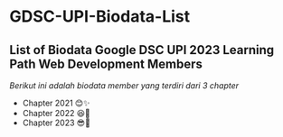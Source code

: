 # GDSC-UPI-Biodata-List
## List of Biodata Google DSC UPI 2023 Learning Path Web Development Members
*Berikut ini adalah biodata member yang terdiri dari 3 chapter*
- Chapter 2021 😊✨
- Chapter 2022 😆🙌
- Chapter 2023 😎🎉
